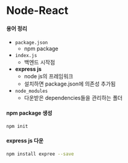 # Node-React

#### 용어 정리
- `package.json`
  - npm package
- `index.js`
  - 백엔드 시작점
- **express js**
  - node js의 프레임워크
  - 설치하면 package.json에 의존성 추가됨
- `node_modules`
  - 다운받은 dependencies들을 관리하는 폴더

#### npm package 생성
```zsh
npm init
```
#### express js 다운
```zsh
npm install expree --save
```